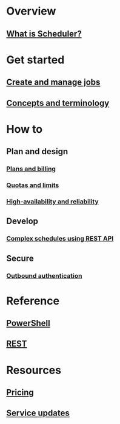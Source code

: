# Overview
## [What is Scheduler?](scheduler-intro.md)

# Get started
## [Create and manage jobs](scheduler-get-started-portal.md)
## [Concepts and terminology](scheduler-concepts-terms.md)

# How to
## Plan and design
### [Plans and billing](scheduler-plans-billing.md)
### [Quotas and limits](scheduler-limits-defaults-errors.md)
### [High-availability and reliability](scheduler-high-availability-reliability.md)

## Develop
### [Complex schedules using REST API](scheduler-advanced-complexity.md)


## Secure
### [Outbound authentication](scheduler-outbound-authentication.md)

# Reference
## [PowerShell](https://docs.microsoft.com/powershell/module/azurerm.scheduler)
## [REST](https://docs.microsoft.com/rest/api/scheduler)

# Resources
## [Pricing](https://www.azure.cn/pricing/details/scheduler/)
## [Service updates](https://www.azure.cn/what-is-new/)


